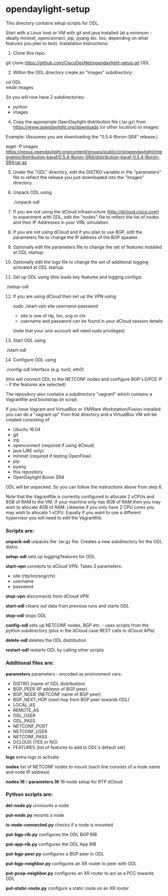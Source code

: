 # opendaylight-setup
This directory contains setup scripts for ODL.

Start with a Linux host or VM with git and java installed (at a minimum - ideally mininet, openconnect, pip, pyang etc. too, depending on what features you plan to test).
Installation Instructions:

1.  Clone this repo:

  git clone https://github.com/CiscoDevNet/opendaylight-setup.git ODL

2.  Within the ODL directory create an "images" subdirectory:

  cd ODL<br>
  mkdir images
 
  So you will now have 2 subdirectories:

  * python
  * images

4.  Copy the appropriate OpenDaylight distribution file (.tar.gz) from https://www.opendaylight.org/downloads (or other location) to images:

  Example: (Assumes you are downloading the "0.5.4-Boron-SR4" release.)

  wget -P images https://nexus.opendaylight.org/content/groups/public/org/opendaylight/integration/distribution-karaf/0.5.4-Boron-SR4/distribution-karaf-0.5.4-Boron-SR4.tar.gz

5.  Under the "ODL" directory, edit the DISTRO variable in the "parameters" file to reflect the release you just downloaded into the "images" directory.
 
6. Unpack ODL using

	./unpack-odl

7.	If you are *not* using the dCloud infrastructure (http://dcloud.cisco.com) to experiment with ODL, edit the "nodes" file to reflect the list of nodes and their IP Addresses in your VIRL simulation.

8. If you are *not* using dCloud and if you plan to use BGP, edit the parameters file to change the IP address of the BGP speaker.

9.	Optionally edit the parameters file to change the set of features installed at ODL startup.

10.	Optionally edit the logs file to change the set of additional logging activated at ODL startup.
 
11. Set up ODL using (this loads key features and logging configs)

  ./setup-odl
   
12.	If you are using dCloud then set up the VPN using:

	sudo ./start-vpn site username password
	
	* site is one of rtp, lon, sng or chi
	* username and password can be found in your dCloud session details

	(note that your unix account will need sudo privileges)

13.	Start ODL using

  ./start-odl

14.	Configure ODL using

  ./config-odl interface (e.g. tun0, eth0)
  
  (this will connect ODL to the NETCONF nodes and configure BGP-LS/PCE-P - if the features are selected)
  
The repository also contains a subdirectory "vagrant" which contains a Vagrantfile and bootstrap.sh script.

If you have Vagrant and VirtualBox or VMWare Workstation/Fusion installed you can do a "vagrant up" from that directory and a VirtualBox VM will be created consisting of:

* Ubuntu 16.04
* git
* zip
* openconnect (required if using dCloud)
* java (JRE only)
* mininet (required if testing OpenFlow)
* pip
* pyang
* this repository
* OpenDaylight Boron SR4

ODL will be unpacked.  So you can follow the instructions above from step 6.

Note that the Vagrantfile is currently configured to allocate 2 vCPUs and 8GB of RAM to the VM.   If your machine only has 8GB of RAM then you may wish to allocate 4GB of RAM.  Likewise if you only have 2 CPU cores you may wish to allocate 1 vCPU.   Equally if you want to use a different hypervisor you will need to edit the Vagrantfile.

### Scripts are:

**unpack-odl** unpacks the .tar.gz file.  Creates a new subdirectory for the ODL distro.

**setup-odl** sets up logging/features for ODL

**start-vpn** connects to dCloud VPN.  Takes 3 parameters:  

* site (rtp/lon/sng/chi)
* username
* password

**stop-vpn** disconnects from dCloud VPN

**start-odl** cleans out data from previous runs and starts ODL

**stop-odl** stops ODL

**config-odl** sets up NETCONF nodes, BGP etc. - uses scripts from the python subdirectory (plus in the dCloud case REST calls to dCloud APIs)

**delete-odl** deletes the ODL distribution

**restart-odl** restarts ODL by calling other scripts

### Additional files are:

**parameters** parameters - encoded as environment vars:

* DISTRO (name of ODL distribution)
* BGP_PEER (IP address of BGP peer)
* BGP_NODE (NETCONF name of BGP peer)
* BGP\_NEXT_HOP (next-hop from BGP peer towards ODL)
* LOCAL_AS
* REMOTE_AS
* ODL_USER
* ODL_PASS
* NETCONF_PORT
* NETCONF_USER
* NETCONF_PASS
* DCLOUD (YES or NO)
* FEATURES (list of features to add to ODL's default set)

**logs** extra logs to activate

**nodes** list of NETCONF nodes to mount (each line consists of a node name and node IP address)

**nodes.16** / **parameters.16**  16-node setup for RTP dCloud 

### Python scripts are:

**del-node.py** unmounts a node

**put-node.py** mounts a node

**is-node-connected.py** checks if a node is mounted

**put-bgp-rib.py** configures the ODL BGP RIB

**put-app-rib.py** configures the ODL App RIB

**put-bgp-peer.py** configures a BGP peer in ODL

**put-bgp-neighbor.py** configures an XR router to peer with ODL

**put-pcep-neighbor.py** configures an XR router to act as a PCC towards ODL

**put-static-route.py** configure a static route on an XR router
